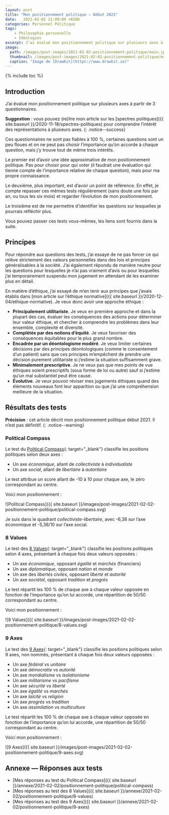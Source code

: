 ```yaml
---
layout: post
title: "Mon positionnement politique — Début 2021"
date:   2021-02-02 21:09:00 +0200
categories: Personnel Politique
tags:
    - Philosophie personnelle
    - Idéologies
excerpt: J’ai évalué mon positionnement politique sur plusieurs axes à partir de 3 questionnaires.
image:
  path: /images/post-images/2021-02-02-positionnement-politique/main.jpg
  thumbnail: /images/post-images/2021-02-02-positionnement-politique/main-thumb-flat.jpg
  caption: "Image de [DrawKit](https://www.drawkit.io)"
---
```


{% include toc %}

## Introduction

J’ai évalué mon positionnement politique sur plusieurs axes à partir de 3 questionnaires.

**Suggestion** : vous pouvez (re)lire mon article sur les [spectres politiques]({{ site.baseurl }}/2020-11-18/spectres-politiques) pour comprendre l’intérêt des représentations à plusieurs axes.
{: .notice--success}

Ces questionnaires ne sont pas fiables à 100 %, certaines questions sont un peu floues et on ne peut pas choisir l’importance qu’on accorde à chaque question, mais j’y trouve tout de même trois intérêts.

Le premier est d’avoir une idée approximative de mon positionnement politique. Pas pour choisir pour qui voter (il faudrait une évaluation qui tienne compte de l’importance relative de chaque question), mais pour ma propre connaissance.

Le deuxième, plus important, est d’avoir un point de référence. En effet, je compte repasser ces mêmes tests régulièrement (sans doute une fois par an, ou tous les six mois) et regarder l’évolution de mon positionnement.

Le troisième est de me permettre d’identifier les questions sur lesquelles je pourrais réfléchir plus.

Vous pouvez passer ces tests vous-mêmes, les liens sont fournis dans la suite.

## Principes

Pour répondre aux questions des tests, j’ai essayé de ne pas forcer ce qui relève strictement des valeurs personnelles dans des lois et principes généralisables à la société. J’ai également répondu de manière neutre pour les questions pour lesquelles je n’ai pas vraiment d’avis ou pour lesquelles j’ai temporairement suspendu mon jugement en attendant de les examiner plus en détail.

En matière d’éthique, j’ai essayé de m’en tenir aux principes que j’avais établis dans [mon article sur l’éthique normative]({{ site.baseurl }}/2020-12-04/ethique-normative). Je veux donc avoir une approche éthique :

* **Principalement utilitariste**. Je veux en première approche et dans la plupart des cas, évaluer les conséquences des actions pour déterminer leur valeur éthique, et chercher à comprendre les problèmes dans leur ensemble, complexité et diversité.
* **Complétée par des notions d’équité**. Je veux favoriser des conséquences équitables pour le plus grand nombre.
* **Encadrée par un déontologisme modéré**. Je veux limiter certaines décisions par des principes déontologiques (comme le consentement d’un patient) sans que ces principes m’empêchent de prendre une décision purement utilitariste si j’estime la situation suffisamment grave.
* **Minimalement prescriptive**. Je ne veux pas que mes points de vue éthiques soient prescriptifs (sous forme de loi ou autre) sauf si j’estime qu’un mal substantiel peut être causé.
* **Évolutive**. Je veux pouvoir réviser mes jugements éthiques quand des éléments nouveaux font leur apparition ou que j’ai une compréhension meilleure de la situation.

## Résultats des tests

**Précision** : cet article décrit mon positionnement politique début 2021. Il n’est pas définitif.
{: .notice--warning}

### Political Compass

Le test du [Political Compass](https://www.politicalcompass.org/test/fr){: target="_blank"} classifie les positions politiques selon deux axes :

* Un axe *économique*, allant de *collectiviste* à *individualiste*
* Un axe *social*, allant de *libertaire* à *autoritaire*

Le test attribue un score allant de -10 à 10 pour chaque axe, le zéro correspondant au centre.

Voici mon positionnement :

![Political Compass]({{ site.baseurl }}/images/post-images/2021-02-02-positionnement-politique/political-compass.svg)

Je suis dans le quadrant *collectiviste-libertaire*, avec -6,38 sur l’axe économique et -5,38/10 sur l’axe social.

### 8 Values

Le test des [8 Values](https://8values.github.io){: target="_blank"} classifie les positions politiques selon 4 axes, présentant à chaque fois deux valeurs opposées :

* Un axe *économique*, opposant *égalité* et *marchés* (financiers)
* Un axe *diplomatique*, opposant *nation* et *monde*
* Un axe des *libertés civiles*, opposant *liberté* et *autorité*
* Un axe *sociétal*, opposant *tradition* et *progrès*

Le test répartit les 100 % de chaque axe à chaque valeur opposée en fonction de l’importance qu’on lui accorde, une répartition de 50/50 correspondant au centre.

Voici mon positionnement :

![8 Values]({{ site.baseurl }}/images/post-images/2021-02-02-positionnement-politique/8-values.svg)

### 9 Axes

Le test des [9 Axes](https://9axes.github.io){: target="_blank"} classifie les positions politiques selon 9 axes, non nommés, présentant à chaque fois deux valeurs opposées :

* Un axe *fédéral* vs *unitaire*
* Un axe *démocratie* vs *autorité*
* Un axe *mondialisme* vs *isolationisme*
* Un axe *militarisme* vs *pacifisme*
* Un axe *sécurité* vs *liberté*
* Un axe *égalité* vs *marchés*
* Un axe *laïcité* vs *religion*
* Un axe *progrès* vs *tradition*
* Un axe *assimilation* vs *multiculture*

Le test répartit les 100 % de chaque axe à chaque valeur opposée en fonction de l’importance qu’on lui accorde, une répartition de 50/50 correspondant au centre.

Voici mon positionnement :

![9 Axes]({{ site.baseurl }}/images/post-images/2021-02-02-positionnement-politique/9-axes.svg)

## Annexe — Réponses aux tests

* [Mes réponses au test du Political Compass]({{ site.baseurl }}/annexe/2021-02-02/positionnement-politique/political-compass)
* [Mes réponses au test des 8 Values]({{ site.baseurl }}/annexe/2021-02-02/positionnement-politique/8-values)
* [Mes réponses au test des 9 Axes]({{ site.baseurl }}/annexe/2021-02-02/positionnement-politique/9-axes)
